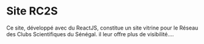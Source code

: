 # Site RC2S


Ce site, développé avec du ReactJS, constitue un site vitrine pour le Réseau des Clubs Scientifiques du Sénégal. il leur offre plus de visibilité....